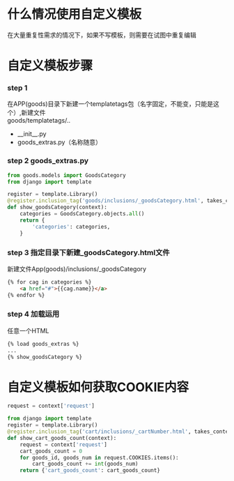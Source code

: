 # 什么情况使用自定义模板
在大量重复性需求的情况下，如果不写模板，则需要在试图中重复编辑

# 自定义模板步骤
### step 1
在APP(goods)目录下新建一个templatetags包（名字固定，不能变，只能是这个）,新建文件  
goods/templatetags/..
* \_\_init__.py
* goods_extras.py（名称随意）

### step 2 goods_extras.py
```python
from goods.models import GoodsCategory
from django import template

register = template.Library()
@register.inclusion_tag('goods/inclusions/_goodsCategory.html', takes_context=True)
def show_goodsCategory(context):
    categories = GoodsCategory.objects.all()
    return {
        'categories': categories,
    }
```

### step 3 指定目录下新建_goodsCategory.html文件
新建文件App(goods)/inclusions/_goodsCategory
```html
{% for cag in categories %}
    <a href="#">{{cag.name}}</a>
{% endfor %}
```

### step 4 加载运用
任意一个HTML
```html
{% load goods_extras %}
...
{% show_goodsCategory %}
```

# 自定义模板如何获取COOKIE内容
```python
request = context['request']
```
```python
from django import template
register = template.Library()
@register.inclusion_tag('cart/inclusions/_cartNumber.html', takes_context=True)
def show_cart_goods_count(context):
    request = context['request']
    cart_goods_count = 0
    for goods_id, goods_num in request.COOKIES.items():
        cart_goods_count += int(goods_num)
    return {'cart_goods_count': cart_goods_count}
```